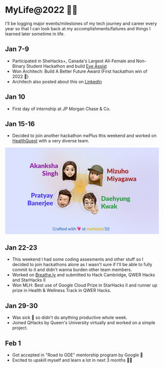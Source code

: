 # MyLife@2022 :woman_technologist:
I'll be logging major events/milestones of my tech journey and career every year so that I can look back at my accomplishments/failures and things I learned later sometime in life.


## Jan 7-9
- Participated in SheHacks+, Canada's Largest All-Female and Non-Binary Student Hackathon and build [Eye Assist](https://devpost.com/software/eye-assist)
- Won Architech: Build A Better Future Award (First hackathon win of 2022 :star_struck:)
- Architech also posted about this on [LinkedIn](https://www.linkedin.com/feed/update/urn:li:activity:6891477616415887360/)

## Jan 10
- First day of internship at JP Morgan Chase & Co. 

## Jan 15-16
- Decided to join another hackathon nwPlus this weekend and worked on [HealthQuest](https://devpost.com/software/healthquest) with a very diverse team.  
<img src="Pictures/nwPlusTeam.jpeg" width="650"/>

## Jan 22-23
- This weekend I had some coding assesments and other stuff so I decided to join hackathons alone as I wasn't sure if I'll be able to fully commit to it and didn't wanna burden other team members.
- Worked on [Breathe.ly](https://devpost.com/software/breathe-ly-xrhmz9) and submitted to Hack Cambridge, QWER Hacks and StarHacks II 
- Won MLH: Best use of Google Cloud Prize in StarHacks II and runner up prize in Health & Wellness Track in QWER Hacks. 

## Jan 29-30
- Was sick 🤒 so didn't do anything productive whole week. 
- Joined QHacks by Queen's University virtually and worked on a simple project.

## Feb 1
- Got accepted in "Road to GDE" mentorship program by Google 🤩 
- Excited to upskill myself and learn a lot in next 3 months 👩‍💻

